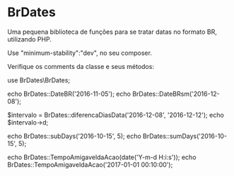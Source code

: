 # BrDates

Uma pequena biblioteca de funções para se tratar datas no formato BR, utilizando PHP.

Use "minimum-stability":"dev", no seu composer.

Verifique os comments da classe e seus métodos:

use BrDates\BrDates;

echo BrDates::DateBR('2016-11-05');
echo BrDates::DateBRsm('2016-12-08');

$intervalo = BrDates::diferencaDiasData('2016-12-08', '2016-12-12');
echo $intervalo->d;

echo BrDates::subDays('2016-10-15', 5);
echo BrDates::sumDays('2016-10-15', 5);

echo BrDates::TempoAmigaveldaAcao(date('Y-m-d H:i:s'));
echo BrDates::TempoAmigaveldaAcao('2017-01-01 00:10:00');
